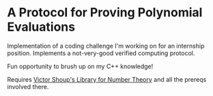 # A Protocol for Proving Polynomial Evaluations

Implementation of a coding challenge I'm working on for an internship position.
Implements a not-very-good verified computing protocol.

Fun opportunity to brush up on my C++ knowledge! 

Requires [Victor Shoup's Library for Number Theory](https://www.shoup.net/ntl/)
and all the prereqs involved there.
